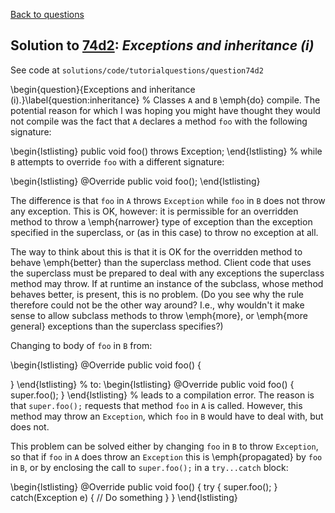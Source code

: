 [Back to questions](../README.md)

## Solution to [74d2](../questions/74d2): *Exceptions and inheritance (i)*

See code at `solutions/code/tutorialquestions/question74d2`

\begin{question}{Exceptions and inheritance (i).}\label{question:inheritance}
%
Classes `A` and `B` \emph{do} compile.  The potential reason for which I was hoping you might have
thought they would not compile was the fact that `A` declares a method `foo` with the following signature:

\begin{lstlisting}
public void foo() throws Exception;
\end{lstlisting}
%
while `B` attempts to override `foo` with a different signature:

\begin{lstlisting}
@Override
public void foo();
\end{lstlisting}

The difference is that `foo` in `A` throws `Exception` while `foo` in `B` does not throw any exception.  This is OK, however: it is permissible for an overridden method to throw a \emph{narrower} type of exception than the exception specified in the superclass, or
(as in this case) to throw no exception at all.

The way to think about this is that it is OK for the overridden method to behave \emph{better} than the superclass method.  Client code that uses the superclass must be prepared to deal with any exceptions the superclass method may throw.  If at runtime an instance of the subclass, whose method behaves better, is present, this is no problem.  (Do you see why the rule therefore could not be the other way around?  I.e., why wouldn't it make sense to allow subclass methods to throw \emph{more}, or \emph{more general} exceptions than the superclass specifies?)

Changing to body of `foo` in `B` from:

\begin{lstlisting}
@Override
public void foo() {

}
\end{lstlisting}
%
to:
\begin{lstlisting}
@Override
public void foo() {
  super.foo();
}
\end{lstlisting}
%
leads to a compilation error.  The reason is that `super.foo();` requests that method `foo` in `A` is called.  However, this method may throw an `Exception`, which `foo` in `B` would have to deal with, but does not.

This problem can be solved either by changing `foo` in `B` to throw `Exception`, so that if `foo` in `A` does throw an `Exception` this is \emph{propagated} by `foo` in `B`, or by enclosing the call to `super.foo();` in a `try...catch` block:

\begin{lstlisting}
@Override
public void foo() {
  try {
    super.foo();
  } catch(Exception e) {
    // Do something
  }
}
\end{lstlisting}

